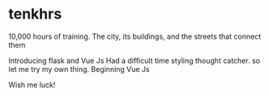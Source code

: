 # tenkhrs
10,000 hours of training. The city, its buildings, and the streets that connect them

Introducing flask and Vue Js
Had a difficult time styling thought catcher. so let me try my own thing.
Beginning Vue Js

Wish me luck!
